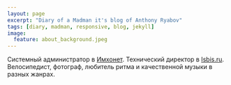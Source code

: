 ```yaml
---
layout: page
excerpt: "Diary of a Madman it's blog of Anthony Ryabov"
tags: [diary, madman, responsive, blog, jekyll]
image:
  feature: about_background.jpeg
---
```


Системный администратор в <a href="http://imhonet.ru/" target="_blank">Имхонет</a>.
Технический директор в <a href="https://www.isbis.ru/" target="_blank">Isbis.ru</a>.
Велосипедист, фотограф, любитель ритма и качественной музыки в разных жанрах.
